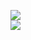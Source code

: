 [![](https://img.shields.io/badge/Made%20With-Github%20Spray-lightgrey.svg?style=for-the-badge&logo=github)](https://github.com/Annihil/github-spray#13612)  
[![](https://i.imgur.com/2DrTn0Z.gif)](https://github.com/Annihil/github-spray)